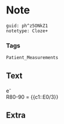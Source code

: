 # Note
```
guid: ph^z5ONkZ1
notetype: Cloze+
```

### Tags
```
Patient_Measurements
```

## Text
e<sup>-</sup><span class="Apple-tab-span" style="white-space:pre"> </span>R80-90 = {{c1::E0/3}}

## Extra

